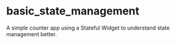 # basic_state_management
A simple counter app using a Stateful Widget to understand state management better.
